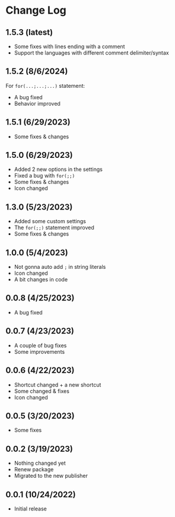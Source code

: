 # Change Log

## 1.5.3 (latest)

- Some fixes with lines ending with a comment
- Support the languages with different comment delimiter/syntax

## 1.5.2 (8/6/2024)

For `for(...;...;...)` statement:
- A bug fixed
- Behavior improved

## 1.5.1 (6/29/2023)

- Some fixes & changes

## 1.5.0 (6/29/2023)

- Added 2 new options in the settings
- Fixed a bug with `for(;;)`
- Some fixes & changes
- Icon changed

## 1.3.0 (5/23/2023)

- Added some custom settings
- The `for(;;)` statement improved
- Some fixes & changes

## 1.0.0 (5/4/2023)

- Not gonna auto add `;` in string literals
- Icon changed
- A bit changes in code

## 0.0.8 (4/25/2023)

- A bug fixed

## 0.0.7 (4/23/2023)

- A couple of bug fixes
- Some improvements

## 0.0.6 (4/22/2023)

- Shortcut changed + a new shortcut
- Some changed & fixes
- Icon changed

## 0.0.5 (3/20/2023)

- Some fixes

## 0.0.2 (3/19/2023)

- Nothing changed yet
- Renew package
- Migrated to the new publisher

## 0.0.1 (10/24/2022)

- Initial release